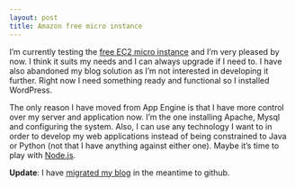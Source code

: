 ```yaml
---
layout: post
title: Amazon free micro instance
---
```


  [0]: http://aws.amazon.com/free/
  [1]: http://nodejs.org/
  [2]: http://www.randomshouting.com/2011/04/10/Open-sourcing-my-blog.html

I’m currently testing the [free EC2 micro instance][0] and I’m very pleased by now. I think it suits my needs and I can always upgrade if I need to. I have also abandoned my blog solution as I’m not interested in developing it further. Right now I need something ready and functional so I installed WordPress.

The only reason I have moved from App Engine is that I have more control over my server and application now. I’m the one installing Apache, Mysql and configuring the system. Also, I can use any technology I want to in order to develop my web applications instead of being constrained to Java or Python (not that I have anything against either one). Maybe it’s time to play with [Node.js][1].

**Update**: I have [migrated my blog][2] in the meantime to github.